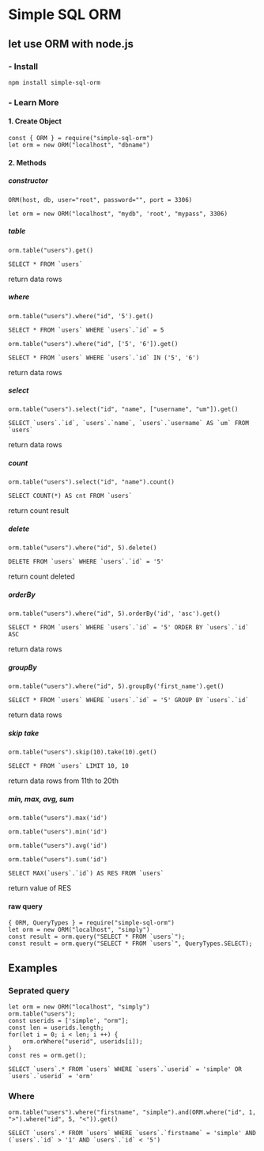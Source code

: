 # Simple SQL ORM

## let use ORM with node.js

### - Install
```
npm install simple-sql-orm
```

### - Learn More

#### 1. Create Object

```
const { ORM } = require("simple-sql-orm")
let orm = new ORM("localhost", "dbname")
```

#### 2. Methods
##### constructor
```
ORM(host, db, user="root", password="", port = 3306)
```
```
let orm = new ORM("localhost", "mydb", 'root', "mypass", 3306)
```
##### table
```
orm.table("users").get()
```
```
SELECT * FROM `users`
```
return data rows

##### where
```
orm.table("users").where("id", '5').get()
```
```
SELECT * FROM `users` WHERE `users`.`id` = 5
```
```
orm.table("users").where("id", ['5', '6']).get()
```
```
SELECT * FROM `users` WHERE `users`.`id` IN ('5', '6')
```

return data rows

##### select
```
orm.table("users").select("id", "name", ["username", "um"]).get()
```
```
SELECT `users`.`id`, `users`.`name`, `users`.`username` AS `um` FROM `users`
```
return data rows

##### count
```
orm.table("users").select("id", "name").count()
```
```
SELECT COUNT(*) AS cnt FROM `users`
```
return count result

##### delete
```
orm.table("users").where("id", 5).delete()
```
```
DELETE FROM `users` WHERE `users`.`id` = '5'
```
return count deleted

##### orderBy
```
orm.table("users").where("id", 5).orderBy('id', 'asc').get()
```
```
SELECT * FROM `users` WHERE `users`.`id` = '5' ORDER BY `users`.`id` ASC
```
return data rows

##### groupBy
```
orm.table("users").where("id", 5).groupBy('first_name').get()
```
```
SELECT * FROM `users` WHERE `users`.`id` = '5' GROUP BY `users`.`id`
```
return data rows

##### skip take
```
orm.table("users").skip(10).take(10).get()
```
```
SELECT * FROM `users` LIMIT 10, 10
```
return data rows from 11th to 20th
##### min, max, avg, sum
```
orm.table("users").max('id')
```
```
orm.table("users").min('id')
```
```
orm.table("users").avg('id')
```
```
orm.table("users").sum('id')
```
```
SELECT MAX(`users`.`id`) AS RES FROM `users`
```

return value of RES

#### raw query
```
{ ORM, QueryTypes } = require("simple-sql-orm")
let orm = new ORM("localhost", "simply")
const result = orm.query("SELECT * FROM `users`");
const result = orm.query("SELECT * FROM `users`", QueryTypes.SELECT);

```

## Examples

### Seprated query
````
let orm = new ORM("localhost", "simply")
orm.table("users");
const userids = ['simple', "orm"];
const len = userids.length;
for(let i = 0; i < len; i ++) {
    orm.orWhere("userid", userids[i]);
} 
const res = orm.get();
````
```
SELECT `users`.* FROM `users` WHERE `users`.`userid` = 'simple' OR `users`.`userid` = 'orm'
```

### Where
```
orm.table("users").where("firstname", "simple").and(ORM.where("id", 1, ">").where("id", 5, "<")).get()
```
```
SELECT `users`.* FROM `users` WHERE `users`.`firstname` = 'simple' AND (`users`.`id` > '1' AND `users`.`id` < '5')
```